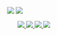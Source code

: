<!DOCTYPE html>

<html>
  <head>
  </head>
  <body>
    <div>
      <img
        src="https://github-readme-stats.vercel.app/api?username=jamesh48&theme=tokyonight&show_icons=true&count_private=true&hide=stars"
      />
      <img
        src="https://github-readme-stats.vercel.app/api/top-langs/?username=jamesh48&theme=tokyonight&layout=compact"
      />
      <ul>
          <span>
            <a href="https://github.com/jamesh48/PersonalWebsite">
              <img
                src="https://github-readme-stats.vercel.app/api/pin/?username=jamesh48&repo=PersonalWebsite"
              />
            </a>
          </span>
          <span>
            <a href="https://github.com/jamesh48/Strava-Report-Generator">
              <img
                src="https://github-readme-stats.vercel.app/api/pin/?username=jamesh48&repo=Strava-Report-Generator&show_owner=true"
              />
            </a>
          </span>
          <span>
            <a href="https://github.com/jamesh48/2Sides_DiscordChatbot">
              <img
                src="https://github-readme-stats.vercel.app/api/pin/?username=jamesh48&repo=2Sides_DiscordChatbot"
              />
            </a>
          </span>
          <span>
            <a href="https://github.com/jamesh48/Mini-Games">
              <img
                src="https://github-readme-stats.vercel.app/api/pin/?username=jamesh48&repo=Mini-Games&show_owner=true"
              />
            </a>
          </span>
      </ul>
    </div>
  </body>
</html>
